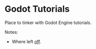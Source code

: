 # Godot Tutorials
Place to tinker with Godot Engine tutorials.

Notes:
* Where left [off](https://docs.godotengine.org/en/stable/getting_started/first_3d_game/going_further.html#exploring-the-manual).
